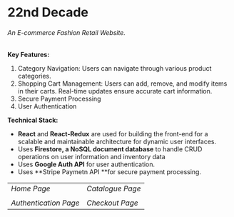 # 22nd Decade

###### An E-commerce Fashion Retail Website.

**Key Features:**

1. Category Navigation: Users can navigate through various product categories.
2. Shopping Cart Management: Users can add, remove, and modify items in their carts. Real-time updates ensure accurate cart information.
3. Secure Payment Processing
4. User Authentication

**Technical Stack:**

- **React** and **React-Redux** are used for building the front-end for a scalable and maintainable architecture for dynamic user interfaces.
- Uses **Firestore, a NoSQL document database** to handle CRUD operations on user information and inventory data
- Uses **Google Auth API** for user authentication.
- Uses **Stripe Paymetn API **for secure payment processing.

|                       |                  |
| --------------------- | ---------------- |
| *Home Page*           | *Catalogue Page* |
|                       |                  |
| *Authentication Page* | *Checkout Page*  |
